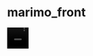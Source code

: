 # marimo_front

<video width=50 height=50 controls="controls">
  <source src="https://rr5---sn-3pm7kn7e.c.drive.google.com/videoplayback?expire=1643635803&ei=G6z3YcSQEuyB-LYPuMSU0AE&ip=222.232.92.123&cp=QVRJVUdfVFhORFhPOmtVcDh2S0tPYWQ4cE5zOWJmTnhmSktyMUdwNU5ycm5wc0E3LWd3cUplOVg&id=58a8d3dfb1c96824&itag=22&source=webdrive&requiressl=yes&mh=-s&mm=32&mn=sn-3pm7kn7e&ms=su&mv=u&mvi=5&pl=22&ttl=transient&susc=dr&driveid=14xF53QIsNEd_2VkURvH3lyLppvAEixTb&app=explorer&mime=video/mp4&vprv=1&prv=1&dur=59.977&lmt=1643621143504095&mt=1643620918&txp=0011224&sparams=expire,ei,ip,cp,id,itag,source,requiressl,ttl,susc,driveid,app,mime,vprv,prv,dur,lmt&sig=AOq0QJ8wRQIgGi9ckga_IE17KwuTC9zB3I8zaN_oN_5Isa294csIBKoCIQCug0huyhyJ0dAbrTjdmIIiqPIKxpb2ACXmgy0MSy2Jsg==&lsparams=mh,mm,mn,ms,mv,mvi,pl&lsig=AG3C_xAwRQIgGr3UhROCPSRucFrDot2_9oImCLXuMjNaS2zi6_xgwcMCIQCWitbsMabfnAqB7wR8Rn4NRTLVNTT5vUYlFAWr0G6nyg==&cpn=_p6VK3xnNjqUGlNg&c=WEB_EMBEDDED_PLAYER&cver=1.20220126.01.00" type="video/mp4">
</video>
